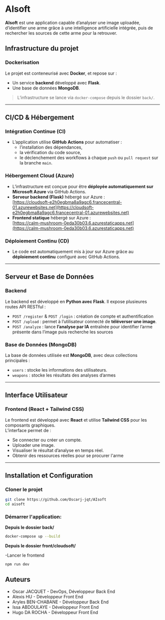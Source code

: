 # AIsoft

**AIsoft** est une application capable d’analyser une image uploadée, d’identifier une arme grâce à une intelligence artificielle intégrée, puis de rechercher les sources de cette arme pour la retrouver.


## Infrastructure du projet

### Dockerisation

Le projet est conteneurisé avec **Docker**, et repose sur :

- Un service **backend** développé avec **Flask**.
- Une base de données **MongoDB**.

> L’infrastructure se lance via `docker-compose` depuis le dossier `back/`.

---

## CI/CD & Hébergement

### Intégration Continue (CI)

- L’application utilise **GitHub Actions** pour automatiser :
  - l’installation des dépendances,
  - la vérification du code source,
  - le déclenchement des workflows à chaque `push` ou `pull request` sur la branche `main`.

### Hébergement Cloud (Azure)

- L’infrastructure est conçue pour être **déployée automatiquement sur Microsoft Azure** via GitHub Actions.
- **Serveur backend (Flask)** hébergé sur Azure :  
  [https://cloudsoft-e2h0egbma8a9agc6.francecentral-01.azurewebsites.net](https://cloudsoft-e2h0egbma8a9agc6.francecentral-01.azurewebsites.net)
- **Frontend statique** hébergé sur Azure :  
  [https://calm-mushroom-0eda30b03.6.azurestaticapps.net](https://calm-mushroom-0eda30b03.6.azurestaticapps.net)

### Déploiement Continu (CD)

- Le code est automatiquement mis à jour sur Azure grâce au **déploiement continu** configuré avec GitHub Actions.

---

## Serveur et Base de Données

### Backend

Le backend est développé en **Python avec Flask**. Il expose plusieures routes API RESTful :

- `POST /register` & `POST /login` : création de compte et authentification
- `POST /upload` : permet à l’utilisateur connecté de **téléverser une image**.
- `POST /analyze` : lance **l’analyse par IA** entraînée pour identifier l’arme présente dans l’image puis recherche les sources 

### Base de Données (MongoDB)

La base de données utilisée est **MongoDB**, avec deux collections principales :

- `users` : stocke les informations des utilisateurs.
- `weapons` : stocke les résultats des analyses d’armes

---

## Interface Utilisateur

### Frontend (React + Tailwind CSS)

Le frontend est développé avec **React** et utilise **Tailwind CSS** pour les composants graphiques.  
L’interface permet de :

- Se connecter ou créer un compte.
- Uploader une image.
- Visualiser le résultat d’analyse en temps réel.
- Obtenir des ressources réelles pour se procurer l'arme

---

## Installation et Configuration

### Cloner le projet

```bash
git clone https://github.com/Oscarj-jqt/AIsoft
cd aisoft
```

### Démarrer l'application:

 **Depuis le dossier back/**
  ```bash
  docker-compose up --build
  ```

  **Depuis le dossier front/cloudsoft/**
  
  -Lancer le frontend
  ```bash
  npm run dev
  ```
  
## Auteurs


  - Oscar JACQUET - DevOps, Développeur Back End
  - Alexis HU - Développeur Front End
  - Aryles BEN-CHABANE - Développeur Back End
  - Issa ABDOULAYE - Développeur Front End
  - Hugo DA ROCHA - Développeur Front End
